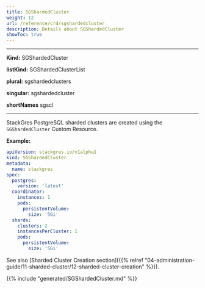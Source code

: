 ```yaml
---
title: SGShardedCluster
weight: 12
url: /reference/crd/sgshardedcluster
description: Details about SGShardedCluster
showToc: true
---
```


___

**Kind:** SGShardedCluster

**listKind:** SGShardedClusterList

**plural:** sgshardedclusters

**singular:** sgshardedcluster

**shortNames** sgscl
___

StackGres PostgreSQL sharded clusters are created using the `SGShardedCluster` Custom Resource.

**Example:**

```yaml
apiVersion: stackgres.io/v1alpha1
kind: SGShardedCluster
metadata:
  name: stackgres
spec:
  postgres:
    version: 'latest'
  coordinator:
    instances: 1
    pods:
      persistentVolume:
        size: '5Gi'
  shards:
    clusters: 2
    instancesPerCluster: 1
    pods:
      persistentVolume:
        size: '5Gi'
```

See also [Sharded Cluster Creation section]({{%  relref "04-administration-guide/11-sharded-cluster/12-sharded-cluster-creation" %}}).

{{% include "generated/SGShardedCluster.md" %}}

